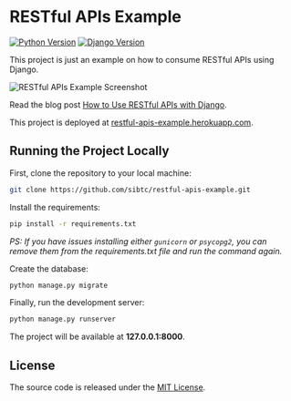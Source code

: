 # RESTful APIs Example

[![Python Version](https://img.shields.io/badge/python-3.6-brightgreen.svg)](https://python.org)
[![Django Version](https://img.shields.io/badge/django-2.0-brightgreen.svg)](https://djangoproject.com)

This project is just an example on how to consume RESTful APIs using Django.

![RESTful APIs Example Screenshot](https://dzwonsemrish7.cloudfront.net/items/2v0D3l1e3W0D413d1601/Screen%20Shot%202018-02-03%20at%2016.15.08.png)

Read the blog post [How to Use RESTful APIs with Django](https://simpleisbetterthancomplex.com/tutorial/2018/02/03/how-to-use-restful-apis-with-django.html).

This project is deployed at [restful-apis-example.herokuapp.com](https://restful-apis-example.herokuapp.com/).

## Running the Project Locally

First, clone the repository to your local machine:

```bash
git clone https://github.com/sibtc/restful-apis-example.git
```

Install the requirements:

```bash
pip install -r requirements.txt
```

*PS: If you have issues installing either `gunicorn` or `psycopg2`, you can remove them from the requirements.txt file and run the command again.*

Create the database:

```bash
python manage.py migrate
```

Finally, run the development server:

```bash
python manage.py runserver
```

The project will be available at **127.0.0.1:8000**.


## License

The source code is released under the [MIT License](https://github.com/sibtc/restful-apis-example/blob/master/LICENSE).
